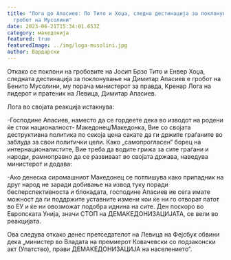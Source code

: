 ```yaml
---
title: "Лога до Апасиев: По Тито и Хоџа, следна дестинација за поклонување му е
  гробот на Мусолини"
date: 2023-06-21T15:34:01.653Z
category: македонија
featured: true
featuredImage: ../img/loga-musolini.jpg
author: Вардарски
---
```

<!--StartFragment-->

Откако се поклони на гробовите на Јосип Брзо Тито и Енвер Хоџа, следната дестинација за поклонување на Димитар Апасиев е гробот на Бенито Мусолини, му порача министерот за правда, Кренар Лога на лидерот и пратеник на Левица, Димитар Апасиев.

Лога во својата реакција истакнува:

\-Господине Апасиев, наместо да се гордеете дека во изводот на родени ќе стои националност- Македонец/Македонка, Вие со својата деструктивна политика по секоја цена сакате да ги држите граѓаните во заблуда за свои политички цели. Како „самопрогласен“ борец на интернационалистите, Вие треба да водите грижа за сите граѓани и народи, рамноправно да се развиваат во својата држава, наведува министерот и додава:

\-Ако денеска сиромашниот Mакедонец се потпишува како припадник на друг народ не заради добивање на извод туку поради бесперспективноста и блокадата, господине Апасиев ие сега имате можност да ги поддржите уставните измени кои ќе ни го отворат патот во ЕУ и ќе ни овозможат подобра иднина на сите. Ден поскоро во Европската Унија, значи СТОП на ДЕМАКЕДОНИЗАЦИЈАТА, се вели во реакцијата.

Ова следува откако денес претседателот на Левица на Фејсбук обвини дека „министер во Владата на премиерот Ковачевски со подзаконски акт (Упатство), прави ДЕМАКЕДОНИЗАЦИЈА на населението“.

<!--EndFragment-->
